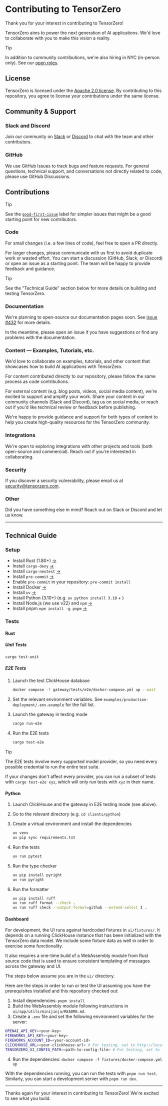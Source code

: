 # Contributing to TensorZero

Thank you for your interest in contributing to TensorZero!

TensorZero aims to power the next generation of AI applications. We'd love to collaborate with you to make this vision a reality.

> [!TIP]
>
> In addition to community contributions, we're also hiring in NYC (in-person only). See our [open roles](https://www.tensorzero.com/jobs).

## License

TensorZero is licensed under the [Apache 2.0 license](LICENSE).
By contributing to this repository, you agree to license your contributions under the same license.

## Community & Support

### Slack and Discord

Join our community on [Slack](https://www.tensorzero.com/slack) or [Discord](https://www.tensorzero.com/discord) to chat with the team and other contributors.

### GitHub

We use GitHub Issues to track bugs and feature requests. For general questions, technical support, and conversations not directly related to code, please use GitHub Discussions.

## Contributions

> [!TIP]
>
> See the [`good-first-issue`](https://github.com/tensorzero/tensorzero/issues?q=is%3Aopen+is%3Aissue+label%3Agood-first-issue) label for simpler issues that might be a good starting point for new contributors.

### Code

For small changes (i.e. a few lines of code), feel free to open a PR directly.

For larger changes, please communicate with us first to avoid duplicate work or wasted effort.
You can start a discussion (GitHub, Slack, or Discord) or open an issue as a starting point.
The team will be happy to provide feedback and guidance.

> [!TIP]
>
> See the "Technical Guide" section below for more details on building and testing TensorZero.

### Documentation

We're planning to open-source our documentation pages soon. See [issue #432](https://github.com/tensorzero/tensorzero/issues/432) for more details.

In the meantime, please open an issue if you have suggestions or find any problems with the documentation.

### Content — Examples, Tutorials, etc.

We'd love to collaborate on examples, tutorials, and other content that showcases how to build AI applications with TensorZero.

For content contributed directly to our repository, please follow the same process as code contributions.

For external content (e.g. blog posts, videos, social media content), we're excited to support and amplify your work.
Share your content in our community channels (Slack and Discord), tag us on social media, or reach out if you'd like technical review or feedback before publishing.

We're happy to provide guidance and support for both types of content to help you create high-quality resources for the TensorZero community.

### Integrations

We're open to exploring integrations with other projects and tools (both open-source and commercial).
Reach out if you're interested in collaborating.

### Security

If you discover a security vulnerability, please email us at [security@tensorzero.com](mailto:security@tensorzero.com).

### Other

Did you have something else in mind? Reach out on Slack or Discord and let us know.

---

## Technical Guide

### Setup

- Install Rust (1.80+) [→](https://www.rust-lang.org/tools/install)
- Install `cargo-deny` [→](https://github.com/EmbarkStudios/cargo-deny)
- Install `cargo-nextest` [→](https://nexte.st/docs/installation/pre-built-binaries/)
- Install `pre-commit` [→](https://pre-commit.com/#install)
- Enable `pre-commit` in your repository: `pre-commit install`
- Install Docker [→](https://docs.docker.com/get-docker/)
- Install `uv` [→](https://docs.astral.sh/uv/)
- Install Python (3.10+) (e.g. `uv python install 3.10` + )
- Install Node.js (we use v22) and `npm` [→](https://nodejs.org/en)
- Install pnpm `npm install -g pnpm` [→](https://pnpm.io/installation)

### Tests

#### Rust

##### Unit Tests

```bash
cargo test-unit
```

##### E2E Tests

1. Launch the test ClickHouse database

   ```bash
   docker compose -f gateway/tests/e2e/docker-compose.yml up --wait
   ```

2. Set the relevant environment variables. See `examples/production-deployment/.env.example` for the full list.

3. Launch the gateway in testing mode

   ```bash
   cargo run-e2e
   ```

4. Run the E2E tests
   ```bash
   cargo test-e2e
   ```

> [!TIP]
>
> The E2E tests involve every supported model provider, so you need every possible credential to run the entire test suite.
>
> If your changes don't affect every provider, you can run a subset of tests with `cargo test-e2e xyz`, which will only run tests with `xyz` in their name.

#### Python

1. Launch ClickHouse and the gateway in E2E testing mode (see above).

2. Go to the relevant directory (e.g. `cd clients/python`)

3. Create a virtual environment and install the dependencies

   ```bash
   uv venv
   uv pip sync requirements.txt
   ```

4. Run the tests

   ```bash
   uv run pytest
   ```

5. Run the type checker

   ```bash
   uv pip install pyright
   uv run pyright
   ```

6. Run the formatter

   ```bash
   uv pip install ruff
   uv run ruff format --check .
   uv run ruff check --output-format=github --extend-select I .
   ```

#### Dashboard

For development, the UI runs against hardcoded fixtures in `ui/fixtures/`.
It depends on a running ClickHouse instance that has been initialized with the TensorZero data model.
We include some fixture data as well in order to exercise some functionality.

It also requires a one-time build of a WebAssembly module from Rust source code that is used to ensure consistent templating of messages across the gateway and UI.

The steps below assume you are in the `ui/` directory.

Here are the steps in order to run or test the UI assuming you have the prerequisites installed and this repository checked out:

1. Install dependencies: `pnpm install`
2. Build the WebAssembly module following instructions in `ui/app/utils/minijinja/README.md`.
3. Create a `.env` file and set the following environment variables for the server:

```bash
OPENAI_API_KEY=<your-key>
FIREWORKS_API_KEY=<your-key>
FIREWORKS_ACCOUNT_ID=<your-account-id>
CLICKHOUSE_URL=<your-clickhouse-url> # For testing, set to http://localhost:8123/tensorzero
TENSORZERO_UI_CONFIG_PATH=<path-to-config-file> # For testing, set to ./fixtures/config/tensorzero.toml
```

4. Run the dependencies: `docker compose -f fixtures/docker-compose.yml up`

With the dependencies running, you can run the tests with `pnpm run test`.
Similarly, you can start a development server with `pnpm run dev`.

---

Thanks again for your interest in contributing to TensorZero! We're excited to see what you build.
